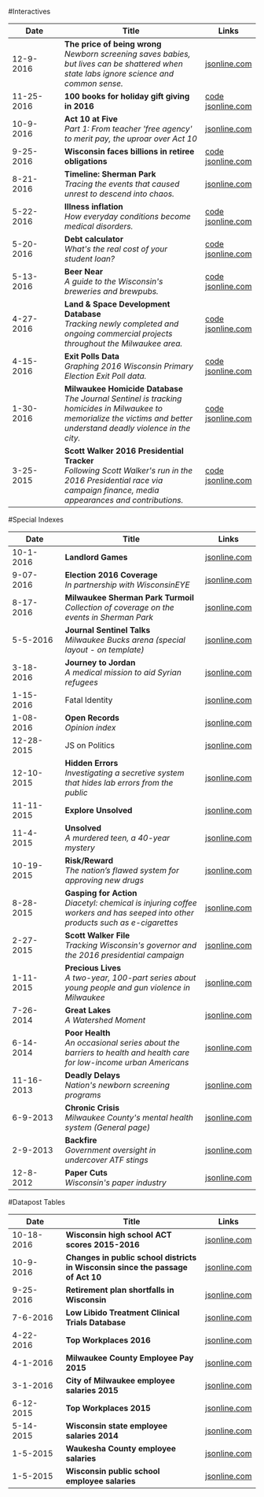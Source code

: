 #Interactives

| &nbsp;&nbsp;&nbsp;&nbsp;&nbsp;&nbsp;Date&nbsp;&nbsp;&nbsp;&nbsp;&nbsp;&nbsp; | Title | Links |
| --- | --- | --- |
| 12-9-2016 | **The price of being wrong**<br>*Newborn screening saves babies, but lives can be shattered when state labs ignore science and common sense.* |[jsonline.com](http://projects.jsonline.com/news/2016/12/11/the-price-of-being-wrong.html) |
| 11-25-2016 | **100 books for holiday gift giving in 2016** |[code](https://github.com/datahub/book-guide-2016)<br>[jsonline.com](http://projects.jsonline.com/entertainment/2016/11/27/100-books-for-holiday-gift-giving.html) |
| 10-9-2016 | **Act 10 at Five**<br>*Part 1: From teacher 'free agency' to merit pay, the uproar over Act 10*  |[jsonline.com](http://projects.jsonline.com/news/2016/10/9/from-teacher-free-agency-to-merit-pay-the-uproar-over-act-10.html) |
| 9-25-2016 | **Wisconsin faces billions in retiree obligations** | [code](https://github.com/datahub/pension-shortfall-map)<br>[jsonline.com](http://projects.jsonline.com/news/2016/9/25/Wisconsin-faces-billions-in-retiree-obligations.html#map-interactive) |
| 8-21-2016 | **Timeline: Sherman Park**<br>*Tracing the events that caused unrest to descend into chaos.* | [jsonline.com](http://projects.jsonline.com/topics/sherman-park/timeline/) |
| 5-22-2016 | **Illness inflation**<br>*How everyday conditions become medical disorders.* | [code](https://github.com/datahub/disorders)<br>[jsonline.com](http://www.jsonline.com/watchdog/Illness-inflation-how-everyday-conditions-become-medical-disorders-380291351.html) |
| 5-20-2016 | **Debt calculator**<br>*What's the real cost of your student loan?* | [code](https://github.com/datahub/debt-calculator)<br>[jsonline.com](http://www.jsonline.com/business/whats-the-real-cost-of-your-student-loans-379971231.html) |
| 5-13-2016 | **Beer Near**<br>*A guide to the Wisconsin's breweries and brewpubs.* | [code](https://github.com/datahub/beer-near)<br>[jsonline.com](http://www.jsonline.com/beernear) |
| 4-27-2016 | **Land & Space Development Database**<br>*Tracking newly completed and ongoing commercial projects throughout the Milwaukee area.* | [code](https://github.com/datahub/developmentsDatabase-frontend)<br>[jsonline.com](http://www.jsonline.com/development) |
| 4-15-2016 | **Exit Polls Data**<br>*Graphing 2016 Wisconsin Primary Election Exit Poll data.* | [code](https://github.com/datahub/wisc-exit-polls)<br>[jsonline.com](http://www.jsonline.com/news/statepolitics/2016-wisconsin-primary-election-exit-polls-374606101.html) |
| 1-30-2016 | **Milwaukee Homicide Database**<br>*The Journal Sentinel is tracking homicides in Milwaukee to memorialize the victims and better understand deadly violence in the city.* | [code](https://github.com/datahub/crime-frontend)<br>[jsonline.com](http://www.jsonline.com/homicide) |
| 3-25-2015 | **Scott Walker 2016 Presidential Tracker**<br>*Following Scott Walker's run in the 2016 Presidential race via campaign finance, media appearances and contributions.* | [code](https://github.com/datahub/walkerTracker-frontend)<br>[jsonline.com](http://www.jsonline.com/walkertracker) |

#Special Indexes

| &nbsp;&nbsp;&nbsp;&nbsp;&nbsp;&nbsp;Date&nbsp;&nbsp;&nbsp;&nbsp;&nbsp;&nbsp; | Title | Links |
| --- | --- | --- |
| 10-1-2016 | **Landlord Games** | [jsonline.com](http://projects.jsonline.com/topics/landlord-games) |
| 9-07-2016 | **Election 2016 Coverage**<br>*In partnership with WisconsinEYE* | [jsonline.com](http://projects.jsonline.com/topics/election-2016/) |
| 8-17-2016 | **Milwaukee Sherman Park Turmoil**<br>*Collection of coverage on the events in Sherman Park* | [jsonline.com](http://projects.jsonline.com/topics/sherman-park/) |
| 5-5-2016 | **Journal Sentinel Talks**<br>*Milwaukee Bucks arena (special layout - on template)* | [jsonline.com](http://www.jsonline.com/jstalks/) |
| 3-18-2016 | **Journey to Jordan**<br>*A medical mission to aid Syrian refugees* | [jsonline.com](http://www.jsonline.com/news/usandworld/syrian-refugees-370838171.html) |
| 1-15-2016 | Fatal Identity | [jsonline.com](http://www.jsonline.com/news/wisconsin/fatal-identity-by-gina-barton-364036301.html) |
| 1-08-2016 | **Open Records**<br>*Opinion index* | [jsonline.com](http://www.jsonline.com/news/opinion/wisconsin-open-records-debate-364580191.html) |
| 12-28-2015 | JS on Politics | [jsonline.com](http://www.jsonline.com/news/statepolitics/wisconsin_politics_js_on_politics-363662001.html) |
| 12-10-2015 | **Hidden Errors**<br>*Investigating a secretive system that hides lab errors from the public* | [jsonline.com](http://www.jsonline.com/watchdog/watchdogreports/hidden-errors-360092411.html) |
| 11-11-2015 | **Explore Unsolved** | [jsonline.com](http://www.jsonline.com/explore-unsolved) |
| 11-4-2015 | **Unsolved**<br>*A murdered teen, a 40-year mystery* | [jsonline.com](http://www.jsonline.com/unsolved) |
| 10-19-2015 | **Risk/Reward**<br>*The nation’s flawed system for approving new drugs* | [jsonline.com](http://www.jsonline.com/watchdog/risk-reward-333654831.html) |
| 8-28-2015 | **Gasping for Action**<br>*Diacetyl: chemical is injuring coffee workers and has seeped into other products such as e-cigarettes* | [jsonline.com](http://www.jsonline.com/watchdog/gasping-for-action-322988651.html) |
| 2-27-2015 | **Scott Walker File**<br>*Tracking Wisconsin's governor and the 2016 presidential campaign* | [jsonline.com](http://www.jsonline.com/news/statepolitics/scott-walker-290106981.html) |
| 1-11-2015 | **Precious Lives**<br>*A two-year, 100-part series about young people and gun violence in Milwaukee* | [jsonline.com](http://www.jsonline.com/news/crime/precious-lives-317325441.html) |
| 7-26-2014 | **Great Lakes**<br>*A Watershed Moment* | [jsonline.com](http://www.jsonline.com/news/wisconsin/great-lakes-268550802.html) |
| 6-14-2014 | **Poor Health**<br>*An occasional series about the barriers to health and health care for low-income urban Americans* | [jsonline.com](http://www.jsonline.com/news/health/poor-health-262927161.html) |
| 11-16-2013 | **Deadly Delays**<br>*Nation's newborn screening programs* | [jsonline.com](http://www.jsonline.com/watchdog/Deadly-Delays-Watchdog-Report-newborn-screening-program-231927171.html) |
| 6-9-2013 | **Chronic Crisis**<br>*Milwaukee County's mental health system (General page)* | [jsonline.com](http://www.jsonline.com/news/milwaukee/chronic-crisis-a-system-that-doesnt-heal-milwaukee-county-mental-health-system-210480011.html#!/emergency-detentions/) |
| 2-9-2013 | **Backfire**<br>*Government oversight in undercover ATF stings* | [jsonline.com](http://www.jsonline.com/watchdog/backfire-190528221.html) |
| 12-8-2012 | **Paper Cuts**<br>*Wisconsin's paper industry* | [jsonline.com](http://www.jsonline.com/watchdog/backfire-190528221.html) |

#Datapost Tables

| &nbsp;&nbsp;&nbsp;&nbsp;&nbsp;&nbsp;Date&nbsp;&nbsp;&nbsp;&nbsp;&nbsp;&nbsp; | Title | Links |
| --- | --- | --- |
| 10-18-2016 | **Wisconsin high school ACT scores 2015-2016** | [jsonline.com](http://projects.jsonline.com/database/2016/10/Wisconsin-high-school-ACT-scores-2015-2016.html) |
| 10-9-2016 | **Changes in public school districts in Wisconsin since the passage of Act 10** | [jsonline.com](http://projects.jsonline.com/database/2016/10/Changes-to-Wisconsin-Schools-Since-Act-10.html) |
| 9-25-2016 | **Retirement plan shortfalls in Wisconsin** | [jsonline.com](http://projects.jsonline.com/database/2016/9/Retirement-Plan-Shortfalls-Wisconsin.html#!/entity.asc.1/) |
| 7-6-2016 | **Low Libido Treatment Clinical Trials Database** | [jsonline.com](http://www.jsonline.com/watchdog/dataondemand/Low-Libido-Treatment-Clinical-Trials-Database-385596811.html) |
| 4-22-2016 | **Top Workplaces 2016** | [jsonline.com](http://www.jsonline.com/business/2016-top-workplaces-375568411.html) |
| 4-1-2016 | **Milwaukee County Employee Pay 2015** | [jsonline.com](http://www.jsonline.com/watchdog/dataondemand/milwaukee-county-employee-pay-2015-375605681.html) |
| 3-1-2016 | **City of Milwaukee employee salaries 2015** | [jsonline.com](http://www.jsonline.com/watchdog/dataondemand/city-of-milwaukee-employee-salaries-2015-374048931.html) |
| 6-12-2015 | **Top Workplaces 2015** | [jsonline.com](http://www.jsonline.com/business/2015-top-workplaces-in-southeastern-wisconsin-305184881.html) |
| 5-14-2015 | **Wisconsin state employee salaries 2014**| [jsonline.com](http://www.jsonline.com/watchdog/dataondemand/wisconsin-state-employee-salaries-2014-303771371.html) |
| 1-5-2015 | **Waukesha County employee salaries** | [jsonline.com](http://www.jsonline.com/watchdog/dataondemand/waukesha-county-employee-salaries-287253261.html) |
| 1-5-2015 | **Wisconsin public school employee salaries**| [jsonline.com](http://www.jsonline.com/watchdog/dataondemand/wisconsin-public-school-employee-salaries-33534649.html) |

